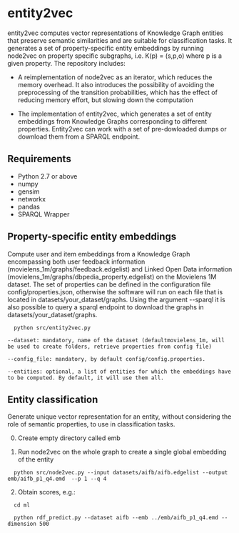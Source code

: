 # entity2vec
entity2vec computes vector representations of Knowledge Graph entities that preserve semantic similarities and are suitable for classification tasks. It generates a set of property-specific entity embeddings by running node2vec on property specific subgraphs, i.e. K(p) = (s,p,o) where p is a given property. The repository includes:

- A reimplementation of node2vec as an iterator, which reduces the memory overhead. It also introduces the possibility of avoiding the preprocessing of the transition probabilities, which has the effect of reducing memory effort, but slowing down the computation

- The implementation of entity2vec, which generates a set of entity embeddings from Knowledge Graphs corresponding to different properties. Entity2vec can work with a set of pre-dowloaded dumps or download them from a SPARQL endpoint. 

## Requirements

- Python 2.7 or above
- numpy
- gensim
- networkx
- pandas
- SPARQL Wrapper

## Property-specific entity embeddings

Compute user and item embeddings from a Knowledge Graph encompassing both user feedback information (movielens_1m/graphs/feedback.edgelist) and Linked Open Data information (movielens_1m/graphs/dbpedia_property.edgelist) on the Movielens 1M dataset. The set of properties can be defined in the configuration file config/properties.json, otherwise the software will run on each file that is located in datasets/your_dataset/graphs. Using the argument --sparql it is also possible to query a sparql endpoint to download the graphs in datasets/your_dataset/graphs.

```
  python src/entity2vec.py

--dataset: mandatory, name of the dataset (defaultmovielens_1m, will be used to create folders, retrieve properties from config file)

--config_file: mandatory, by default config/config.properties.

--entities: optional, a list of entities for which the embeddings have to be computed. By default, it will use them all.
```

## Entity classification

Generate unique vector representation for an entity, without considering the role of semantic properties, to use in classification tasks.

0) Create empty directory called emb

1) Run node2vec on the whole graph to create a single global embedding of the entity
```
  python src/node2vec.py --input datasets/aifb/aifb.edgelist --output emb/aifb_p1_q4.emd  --p 1 --q 4
```
2) Obtain scores, e.g.:
```
  cd ml

  python rdf_predict.py --dataset aifb --emb ../emb/aifb_p1_q4.emd --dimension 500
```

